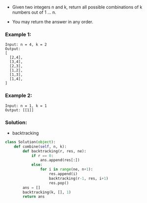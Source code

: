 - Given two integers n and k, return all possible combinations of k numbers out of 1 ... n.

- You may return the answer in any order.

### Example 1:
```
Input: n = 4, k = 2
Output:
[
  [2,4],
  [3,4],
  [2,3],
  [1,2],
  [1,3],
  [1,4],
]
```

### Example 2:
```
Input: n = 1, k = 1
Output: [[1]]
```

### Solution: 
- backtracking
```python
class Solution(object):
    def combine(self, n, k):
        def backtracking(r, res, ne):
            if r == 0:
                ans.append(res[:])
            else:
                for i in range(ne, n+1):
                    res.append(i)
                    backtracking(r-1, res, i+1)
                    res.pop()
        ans = []
        backtracking(k, [], 1)
        return ans
```